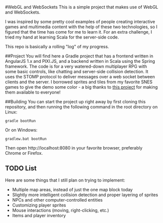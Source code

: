 #WebGL and WebSockets
This is a simple project that makes use of WebGL and WebSockets.

I was inspired by some pretty cool examples of people creating interactive games and multimedia content
with the help of these two technologies, so I figured that the time has come for me to learn it. For an
extra challenge, I tried my hand at learning Scala for the server-side code.

This repo is basically a rolling "log" of my progress.

##Project
You will find here a Gradle project that has a frontend written in AngularJS 1.x and PIXI.JS, and a backend
written in Scala using the Spring framework. The code is for a very watered-down multiplayer RPG with some
basic controls, like chatting and server-side collision detection. It uses the STOMP protocol to deliver messages
over a web socket between clients and the server. I borrowed sprites and tiles from my favorite SNES games to
give the demo some color - a big thanks to [this project](https://github.com/christopho/solarus-alttp-pack) for
making them available to everyone!


##Building
You can start the project up right away by first cloning this repository, and then running the following command
in the root directory on Linux:

`gradle bootRun`

Or on Windows:

`gradlew.bat bootRun`

Then open http://localhost:8080 in your favorite browser, preferably Chrome or Firefox.

## TODO List
Here are some things that I still plan on trying to implement:

- Multiple map areas, instead of just the one map block today
- Slightly more intelligent collision detection and proper layering of sprites
- NPCs and other computer-controlled entities
- Customizing player sprites
- Mouse interactions (moving, right-clicking, etc.)
- Items and player inventory

